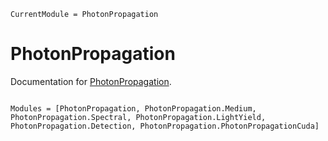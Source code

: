 ```@meta
CurrentModule = PhotonPropagation
```

# PhotonPropagation

Documentation for [PhotonPropagation](https://github.com/PLEnuM-group/PhotonPropagation.jl).

```@index
```

```@autodocs
Modules = [PhotonPropagation, PhotonPropagation.Medium, PhotonPropagation.Spectral, PhotonPropagation.LightYield, PhotonPropagation.Detection, PhotonPropagation.PhotonPropagationCuda]
```
